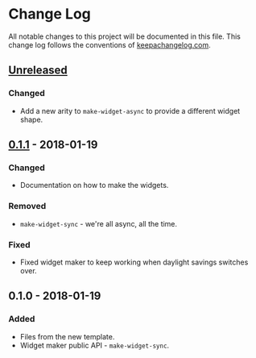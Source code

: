 # Change Log
All notable changes to this project will be documented in this file. This change log follows the conventions of [keepachangelog.com](http://keepachangelog.com/).

## [Unreleased]
### Changed
- Add a new arity to `make-widget-async` to provide a different widget shape.

## [0.1.1] - 2018-01-19
### Changed
- Documentation on how to make the widgets.

### Removed
- `make-widget-sync` - we're all async, all the time.

### Fixed
- Fixed widget maker to keep working when daylight savings switches over.

## 0.1.0 - 2018-01-19
### Added
- Files from the new template.
- Widget maker public API - `make-widget-sync`.

[Unreleased]: https://github.com/your-name/clj-registry/compare/0.1.1...HEAD
[0.1.1]: https://github.com/your-name/clj-registry/compare/0.1.0...0.1.1
